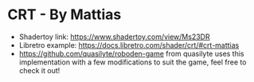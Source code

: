 # CRT - By Mattias

- Shadertoy link: https://www.shadertoy.com/view/Ms23DR
- Libretro example: https://docs.libretro.com/shader/crt/#crt-mattias
- https://github.com/quasilyte/roboden-game from quasilyte uses this implementation with a few modifications to suit the game, feel free to check it out!